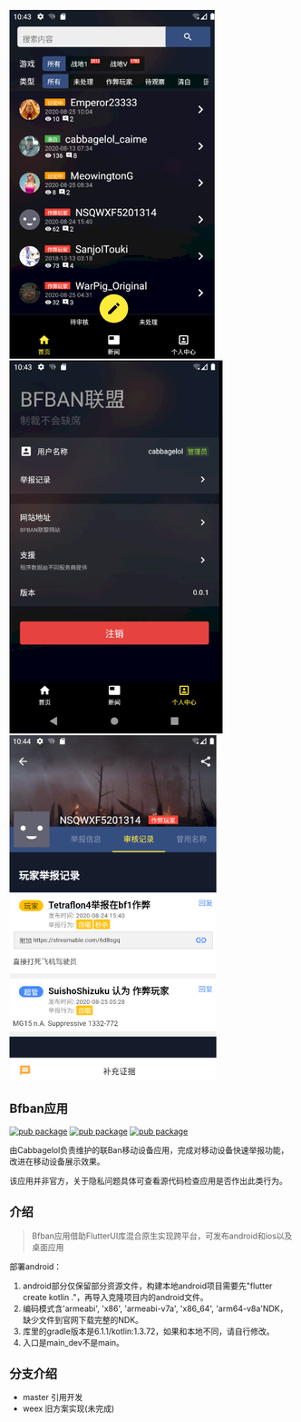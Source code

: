 ![](public/images/20200725184325.png)
![](public/images/20200725184351.png)
![](public/images/20200725184408.png)


## Bfban应用
[![pub package]()](https://github.com/cabbagelol/flutter-plugin-drawer)
[![pub package]()](https://github.com/cabbagelol/flutter-plugin-drawer)
[![pub package]()](https://github.com/cabbagelol/flutter-plugin-drawer)

   由Cabbagelol负责维护的联Ban移动设备应用，完成对移动设备快速举报功能，改进在移动设备展示效果。

   该应用并非官方，关于隐私问题具体可查看源代码检查应用是否作出此类行为。

## 介绍

> Bfban应用借助FlutterUI库混合原生实现跨平台，可发布android和ios以及桌面应用

  部署android：
  1. android部分仅保留部分资源文件，构建本地android项目需要先"flutter create kotlin ."，再导入克隆项目内的android文件。
  2. 编码模式含'armeabi', 'x86', 'armeabi-v7a', 'x86_64', 'arm64-v8a'NDK，缺少文件到官网下载完整的NDK。
  3. 库里的gradle版本是6.1.1/kotlin:1.3.72，如果和本地不同，请自行修改。
  4. 入口是main_dev不是main。
  
## 分支介绍

- master 引用开发
- weex 旧方案实现(未完成)
